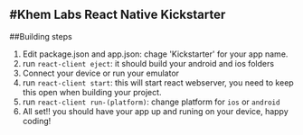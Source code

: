 #Khem Labs React Native Kickstarter
---
##Building steps

1. Edit package.json and app.json: chage 'Kickstarter' for your app name.
2. run `react-client eject`: it should build your android and ios folders
3. Connect your device or run your emulator
4. run `react-client start`: this will start react webserver, you need to keep this open when building your project.
5. run `react-client run-(platform)`: change platform for `ios` or `android`
6. All set!! you should have your app up and runing on your device, happy coding!
